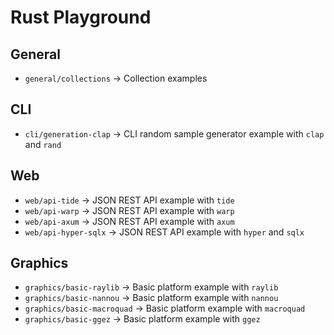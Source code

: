 # Rust Playground

## General

- `general/collections` -> Collection examples

## CLI

- `cli/generation-clap` -> CLI random sample generator example with `clap` and `rand`

## Web

- `web/api-tide` -> JSON REST API example with `tide`
- `web/api-warp` -> JSON REST API example with `warp`
- `web/api-axum` -> JSON REST API example with `axum`
- `web/api-hyper-sqlx` -> JSON REST API example with `hyper` and `sqlx`

## Graphics

- `graphics/basic-raylib` -> Basic platform example with `raylib`
- `graphics/basic-nannou` -> Basic platform example with `nannou`
- `graphics/basic-macroquad` -> Basic platform example with `macroquad`
- `graphics/basic-ggez` -> Basic platform example with `ggez`
